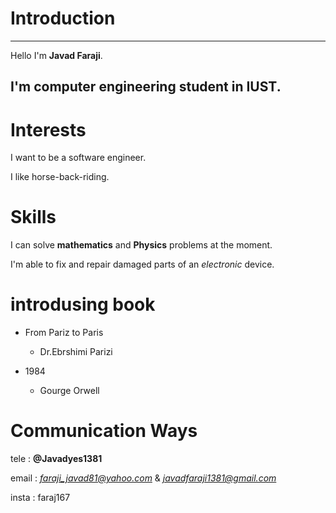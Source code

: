# Introduction
---
Hello I'm __Javad Faraji__.

I'm computer **engineering student** in **IUST**.
---
# Interests

I want to be a software engineer.


I like horse-back-riding.


# Skills

I can solve __mathematics__ and __Physics__ problems at the moment.

I'm able to fix and repair damaged parts of an _electronic_ device.

# introdusing book

+ From Pariz to Paris
  + Dr.Ebrshimi Parizi
  
+ 1984
  + Gourge Orwell

# Communication Ways
tele : __@Javadyes1381__

email : *faraji_javad81@yahoo.com* & *javadfaraji1381@gmail.com*

insta : faraj167



